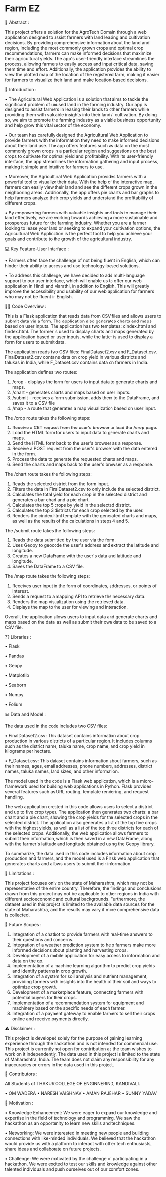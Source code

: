 # Farm EZ

🎨 Abstract :

This project offers a solution for the AgroTech Domain through a web application designed to assist farmers with land leasing and cultivation decisions. By providing comprehensive information about the land and region, including the most commonly grown crops and optimal crop recommendations, farmers can make informed decisions that maximize their agricultural yields. The app's user-friendly interface streamlines the process, allowing farmers to easily access and input critical data, saving them time and effort. Additionally, the application provides the ability to view the plotted map of the location of the registered farm, making it easier for farmers to visualize their land and make location-based decisions.

👋 Introduction :

• The Agricultural Web Application is a solution that aims to tackle the significant problem of unused land in the farming industry. Our app is designed to assist farmers in leasing their lands to other farmers while providing them with valuable insights into their lands' cultivation. By doing so, we aim to promote the farming industry as a viable business opportunity and help grow this vital sector of the economy.

• Our team has carefully designed the Agricultural Web Application to provide farmers with the information they need to make informed decisions about their land use. The app offers features such as data on the most commonly grown crops in a particular region and suggestions on the best crops to cultivate for optimal yield and profitability. With its user-friendly interface, the app streamlines the information gathering and input process, making it simple and intuitive for farmers to use.

• Moreover, the Agricultural Web Application provides farmers with a powerful tool to visualize their data. With the help of the interactive map, farmers can easily view their land and see the different crops grown in the neighboring areas. Additionally, the app offers pie charts and bar graphs to help farmers analyze their crop yields and understand the profitability of different crops.

• By empowering farmers with valuable insights and tools to manage their land effectively, we are working towards achieving a more sustainable and prosperous future for the farming industry. Whether you are a farmer looking to lease your land or seeking to expand your cultivation options, the Agricultural Web Application is the perfect tool to help you achieve your goals and contribute to the growth of the agricultural industry.

💻 Key Feature-User Interface :

• Farmers often face the challenge of not being fluent in English, which can hinder their ability to access and use technology-based solutions.

• To address this challenge, we have decided to add multi-language support to our user interface, which will enable us to offer our web application in Hindi and Marathi, in addition to English. This will greatly improve the accessibility and usability of our web application for farmers who may not be fluent in English.

🕵️‍♂️ Code Overview :

This is a Flask application that reads data from CSV files and allows users to submit data via a form. The application also generates charts and maps based on user inputs.
The application has two templates: cindex.html and findex.html. The former is used to display charts and maps generated by the application based on user inputs, while the latter is used to display a form for users to submit data.

The application reads two CSV files: FinalDataset2.csv and F_Dataset.csv. FinalDataset2.csv contains data on crop yield in various districts and talukas in India, while F_Dataset.csv contains data on farmers in India.

The application defines two routes:
1.	/crop - displays the form for users to input data to generate charts and maps.
2.	/chart - generates charts and maps based on user inputs.
3.  /submit - receives a form submission, adds them to the DataFrame, and saves it to a CSV file.
4.  /map - a route that generates a map visualization based on user input.

The /crop route takes the following steps:
1.	Receive a GET request from the user's browser to load the /crop page.
2.	Load the HTML form for users to input data to generate charts and maps.
3.	Send the HTML form back to the user's browser as a response.
4.	Receive a POST request from the user's browser with the data entered in the form.
5.	Process the data to generate the requested charts and maps.
6.	Send the charts and maps back to the user's browser as a response.

The /chart route takes the following steps:

1.	Reads the selected district from the form input.
2.	Filters the data in FinalDataset2.csv to only include the selected district.
3.	Calculates the total yield for each crop in the selected district and generates a  bar chart and a pie chart.
4.	Calculates the top 5 crops by yield in the selected district.
5.	Calculates the top 3 districts for each crop selected by the user.
6.	Renders the cindex.html template with the generated charts and maps, as well as the results of the calculations in steps 4 and 5.

The /submit route takes the following steps:

1.	Reads the data submitted by the user via the form.
2.	Uses Geopy to geocode the user's address and extract the latitude and longitude.
3.	Creates a new DataFrame with the user's data and latitude and longitude.
4.	Saves the DataFrame to a CSV file.

The /map route takes the following steps:

1.	Receives user input in the form of coordinates, addresses, or points of interest.
2.	Sends a request to a mapping API to retrieve the necessary data.
3.	Renders the map visualization using the retrieved data.
4.	Displays the map to the user for viewing and interaction.


Overall, the application allows users to input data and generate charts and maps based on the data, as well as submit their own data to be saved to a CSV file.


?? Libraries :

•	Flask

•	Pandas

•	Geopy

•	Matplotlib

•	Seaborn

•	Numpy

•	Folium

📊 Data and Model :

The data used in the code includes two CSV files:

• FinalDataset2.csv: This dataset contains information about crop production in various districts of a particular region. It includes columns such as the district name, taluka name, crop name, and crop yield in kilograms per hectare.

• F_Dataset.csv: This dataset contains information about farmers, such as their names, ages, email addresses, phone numbers, addresses, district names, taluka names, land sizes, and other information.

The model used in the code is a Flask web application, which is a micro-framework used for building web applications in Python. Flask provides several features such as URL routing, template rendering, and request handling.

The web application created in this code allows users to select a district and up to five crop types. The application then generates two charts: a bar chart and a pie chart, showing the crop yields for the selected crops in the selected district. The application also generates a list of the top five crops with the highest yields, as well as a list of the top three districts for each of the selected crops. Additionally, the web application allows farmers to submit their information, which is then saved in a new DataFrame, along with the farmer's latitude and longitude obtained using the Geopy library.

To summarize, the data used in this code includes information about crop production and farmers, and the model used is a Flask web application that generates charts and allows users to submit their information.

🚫 Limitations : 

This project focuses only on the state of Maharashtra, which may not be representative of the entire country. Therefore, the findings and conclusions drawn from this project may not be applicable to other regions in India with different socioeconomic and cultural backgrounds. Furthermore, the dataset used in this project is limited to the available data sources for the state of Maharashtra, and the results may vary if more comprehensive data is collected.

🚀 Future Scopes :

1.	Integration of a chatbot to provide farmers with real-time answers to their questions and concerns.
2.	Integration of a weather prediction system to help farmers make more informed decisions about planting and harvesting crops.
3.	Development of a mobile application for easy access to information and data on the go.
4.	Implementation of a machine learning algorithm to predict crop yields and identify patterns in crop growth.
5.	Integration of a system for soil analysis and nutrient management, providing farmers with insights into the health of their soil and ways to optimize crop growth.
6.	Development of a marketplace feature, connecting farmers with potential buyers for their crops.
7.	Implementation of a recommendation system for equipment and machinery based on the specific needs of each farmer.
8.	Integration of a payment gateway to enable farmers to sell their crops online and receive payments directly.

⚠️ Disclaimer :

This project is developed solely for the purpose of gaining learning experience through the hackathon and is not intended for commercial use. This project is currently not open for contribution as the team wishes to work on it independently. The data used in this project is limited to the state of Maharashtra, India. The team does not claim any responsibility for any inaccuracies or errors in the data used in this project.

👥 Contributors : 

All Students of THAKUR COLLEGE OF ENGINNERING, KANDIVALI.

•	OM WADERA
•	NARESH VAISHNAV
•	AMAN RAJBHAR
•	SUNNY YADAV

💪 Motivation : 

• Knowledge Enhancement: We were eager to expand our knowledge and expertise in the field of technology and programming. We saw the hackathon as an opportunity to learn new skills and techniques.

• Networking: We were interested in meeting new people and building connections with like-minded individuals. We believed that the hackathon would provide us with a platform to interact with other tech enthusiasts, share ideas and collaborate on future projects.

• Challenge: We were motivated by the challenge of participating in a hackathon. We were excited to test our skills and knowledge against other talented individuals and push ourselves out of our comfort zones. 
